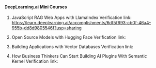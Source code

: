 #### DeepLearning.ai Mini Courses

1. JavaScript RAG Web Apps with LlamaIndex 
Verification link: https://learn.deeplearning.ai/accomplishments/6df5f693-cb0f-46a4-955b-dd8d9805546f?usp=sharing

2. Open Source Models with Hugging Face
Verification link:

3. Building Applications with Vector Databases
Verification link:

4. How Business Thinkers Can Start Building AI Plugins With Semantic Kernel
Verification link: 
